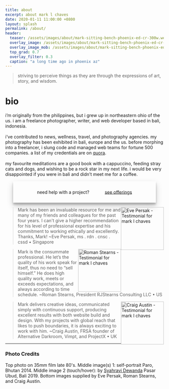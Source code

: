 ```yaml
---
title: about
excerpt: about mark l chaves
date: 2020-01-11 11:00:00 +0800
layout: splash
permalink: /about/
header:
  teaser: /assets/images/about/mark-sitting-bench-phoenix-ed-cr-300w.webp
  overlay_image: /assets/images/about/mark-sitting-bench-phoenix-ed-cr-1280w.webp
  overlay_image_mob: /assets/images/about/mark-sitting-bench-phoenix-ed-cr-720w.webp
  top_grad: 0.7
  overlay_filter: 0.3
  caption: "a long time ago in phoenix az"
---
```

<blockquote class="animation-element slide-left">striving to perceive things as they are through the expressions of art, story, and wisdom.</blockquote>

<h1>bio</h1>

<p class="p-wrapper">
  <span class="dropcap clearfix">i</span>’m originally from the philippines, but i grew up in northeastern ohio of the us. i am a freelance photographer, writer, and web developer based in bali, indonesia.
  <br><br> 
  i've contributed to news, wellness, travel, and photography agencies. my photography has been exhibited in bali, europe and the us. before morphing into a freelancer, i slung code and managed web teams for fortune 500 companies. a list of my credentials are on <a href="https://www.quora.com/profile/Mark-Chaves" target="_blank" rel="noopener noreferrer">quora</a>.
  <br><br>
  my favourite meditations are a good book with a cappuccino, feeding stray cats and dogs, and wishing to be a rock star in my next life. i would be very disappointed if you were in bali and didn’t meet me for a coffee.
</p>

<div class="animation-element bounce-up">
  <div class="subject bio-photo"></div>
</div>

<style>
  .box-shadow {
    box-shadow: 0 10px 20px rgba(0, 0, 0, 0.19), 0 6px 6px rgba(0, 0, 0, 0.23);
transition: 200ms linear;
    margin: 0 auto;
    padding: 5% 0;
    width: 90%;
  }
  .box-shadow:hover {
    transform: perspective(25rem) scale(1.1);
  }
</style>

<div class="box-shadow" style="text-align:center">
  <span style="padding:5%">need help with a project?</span>
  <span style="padding:5%"><a href="/offerings" class="btn btn--primary btn--large">see offerings</a></span>
</div>

<div class="animation-element slide-left clearfix">
  <a href="https://evepersak.com/bio/"><img style="display:inline;float:right;filter:grayscale(1);" src="/assets/images/about/eve-sitting-black-clothes-knees-336.webp" alt="Eve Persak - Testimonial for mark l chaves" width="136"></a><blockquote>Mark has been an invaluable resource for me and many of my friends and colleagues for the past four years. I can't give a higher recommendation for his level of professional expertise and his commitment to working ethically and excellently.  Thanks, Mark! ~Eve Persak, ms . rdn . cnsc . cssd &bull; Singapore</blockquote>
</div>

<div class="animation-element slide-left clearfix">
  <a href="https://scalingstudentsuccess.org/who-we-are/#staff"><img style="display:inline;float:right;filter:grayscale(1);" src="/assets/images/about/roman-portrait-136w.webp" alt="Roman Stearns - Testimonial for mark l chaves" width="136"></a><blockquote>Mark is the consummate professional. He let’s the quality of his work speak for itself, thus no need to “sell himself.” He does high quality work, meets or exceeds expectations, and always according to time schedule. ~Roman Stearns, President RJStearns Consulting LLC &bull; US</blockquote>
</div>

<div class="animation-element slide-left clearfix">
  <a href="http://www.alternativedarkroom.com/contact-.html"><img style="display:inline;float:right;filter:grayscale(1);" src="/assets/images/about/craig-portrait-234.webp" alt="Craig Austin - Testimonial for mark l chaves" width="136"></a><blockquote>Mark delivers creative ideas, communicated simply with continuous support, producing excellent results with both website build and design. With my projects with global reach that likes to push boundaries, it is always exciting to work with him. ~Craig Austin, FRSA founder of Alternative Darkroom, Vimpt, and ProjectX &bull; UK</blockquote>
</div>

---

### Photo Credits

Top photo on 35mm film late 80's. Middle image(s) 1: self-portrait Paro, Bhutan 2014. Middle image 2 (touch/hover): by [Syahravi Dewanda](https://www.instagram.com/ravi_from_accounting/) Pasar Ubud, Bali 2019. Bottom images supplied by Eve Persak, Roman Stearns, and Craig Austin.

<!-- Animations didn't work when added in head/custom.html. Adding here for now. -->
<script type="text/javascript" src="https://ajax.googleapis.com/ajax/libs/jquery/3.3.1/jquery.min.js"></script>
<script type="text/javascript" src="/assets/js/mlc-anim.js"></script>
